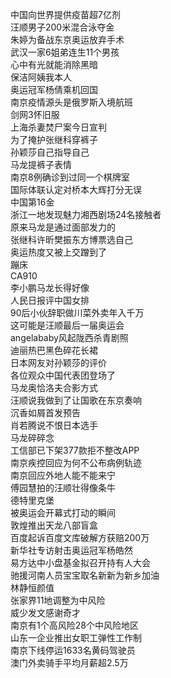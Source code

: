 中国向世界提供疫苗超7亿剂  
汪顺男子200米混合泳夺金  
朱婷为备战东京奥运放弃手术  
武汉一家6姐弟连生11个男孩  
心中有光就能消除黑暗  
保洁阿姨我本人  
奥运冠军杨倩乘机回国  
南京疫情源头是俄罗斯入境航班  
剑网3怀旧服  
上海杀妻焚尸案今日宣判  
为了掩护张继科穿裤子  
孙颖莎自己指导自己  
马龙提裤子表情  
南京8例确诊到过同一个棋牌室  
国际体联认定对桥本大辉打分无误  
中国第16金  
浙江一地发现魅力湘西剧场24名接触者  
原来马龙是通过面部发力的  
张继科许昕樊振东方博票选自己  
奥运热度又被上交蹭到了  
蹦床  
CA910  
李小鹏马龙长得好像  
人民日报评中国女排  
90后小伙辞职做川菜外卖年入千万  
这可能是汪顺最后一届奥运会  
angelababy风起陇西杀青剧照  
迪丽热巴黑色碎花长裙  
日本网友对孙颖莎的评价  
各位观众中国代表团登场了  
马龙奥恰洛夫合影方式  
汪顺说我做到了让国歌在东京奏响  
沉香如屑首发预告  
肖若腾说不恨日本选手  
马龙碎碎念  
工信部已下架377款拒不整改APP  
南京疾控回应为何不公布病例轨迹  
南京回应外地人能不能来宁  
傅园慧拍的汪顺壮得像条牛  
德特里克堡  
被奥运会开幕式打动的瞬间  
敦煌推出天龙八部盲盒  
百度起诉百度文库破解方获赔200万  
新华社专访射击奥运冠军杨皓然  
易方达中小盘基金拟召开持有人大会  
驰援河南人员宝宝取名新新为新乡加油  
林静恒颜值  
张家界11地调整为中风险  
威少发文感谢奇才  
南京有1个高风险28个中风险地区  
山东一企业推出女职工弹性工作制  
南京下线停运1633名黄码驾驶员  
澳门外卖骑手平均月薪超2.5万  
